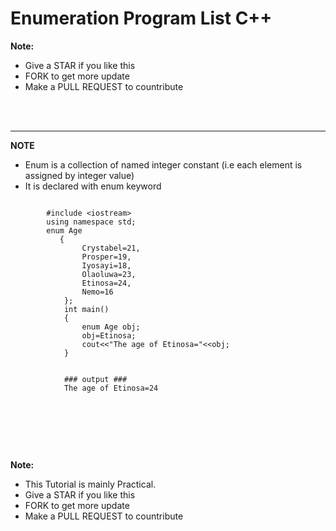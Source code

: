 # Enumeration Program List C++

**Note:**
 - Give a STAR if you like this 
 - FORK to get more update
 - Make a PULL REQUEST to countribute

<br><br>


 <hr>

 **NOTE**
 - Enum is a collection of named integer constant (i.e each element is assigned by integer value)
 - It is declared with enum keyword
 




```

        #include <iostream>
        using namespace std;
        enum Age
           {
                Crystabel=21,
                Prosper=19,
                Iyosayi=18,
                Olaoluwa=23,
                Etinosa=24,
                Nemo=16
            };
            int main()
            {
                enum Age obj;
                obj=Etinosa;
                cout<<"The age of Etinosa="<<obj;
            }


            ### output ###
            The age of Etinosa=24


```

<img>

<br><br><br>



**Note:** 
 - This Tutorial is mainly Practical.
 - Give a STAR if you like this 
 - FORK to get more update
 - Make a PULL REQUEST to countribute










